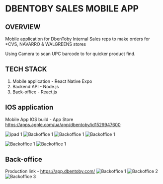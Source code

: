 # DBENTOBY SALES MOBILE APP
## OVERVIEW 
Mobile application for DbenToby Internal Sales reps to make orders for *CVS, NAVARRO & WALGREENS stores

Using Camera to scan UPC barcode to for quicker product find. 

## TECH STACK
1. Mobile application - React Native Expo 
2. Backend API - Node.js 
3. Back-office - React.js

## IOS application
Mobile App IOS build - App Store https://apps.apple.com/ua/app/dbentoby/id1529947600

![ipad 1](screenshots/ipad4.png)
![Backoffice 1](screenshots/ipad1.png)
![Backoffice 1](screenshots/ipad2.png)
![Backoffice 1](screenshots/ipad3.png)

![Backoffice 1](screenshots/iphone1.png)
![Backoffice 1](screenshots/iphone2.png)

## Back-office
Production link - https://app.dbentoby.com/
![Backoffice 1](screenshots/backoffice1.png)
![Backoffice 2](screenshots/backoffice2.png)
![Backoffice 3](screenshots/backoffice3.png)